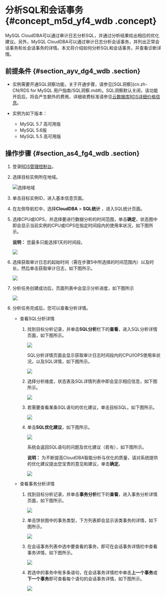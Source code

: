 # 分析SQL和会话事务 {#concept_m5d_yf4_wdb .concept}

MySQL CloudDBA可以通过审计日志分析SQL，并通过分析结果给出相应的优化建议。另外，MySQL CloudDBA可以通过审计日志分析会话事务，并列出正常会话事务和长会话事务的详情。本文将介绍如何分析SQL和会话事务，并查看诊断详情。

## 前提条件 {#section_ayv_dg4_wdb .section}

-   实例需要开通SQL洞察功能，关于开通步骤，请参见[SQL洞察](cn.zh-CN/RDS for MySQL 用户指南/SQL洞察.md#)。SQL洞察默认关闭，该功能开启后，将会产生额外的费用，详细收费标准请参见[云数据库RDS详细价格信息](https://www.aliyun.com/price/product?spm=5176.doc26197.2.2.xiv3Vl#/rds/detail)。

-   实例为如下版本：
    -   MySQL 5.7 高可用版
    -   MySQL 5.6版
    -   MySQL 5.5 高可用版

## 操作步骤 {#section_as4_fg4_wdb .section}

1.  登录[RDS管理控制台](https://rds.console.aliyun.com/)。
2.  选择目标实例所在地域。

    ![选择地域](http://static-aliyun-doc.oss-cn-hangzhou.aliyuncs.com/assets/img/7814/156324685536543_zh-CN.png)

3.  单击目标实例ID，进入基本信息页面。
4.  在左侧导航栏中，选择**CloudDBA** \> **SQL统计** ，进入SQL统计页面。
5.  选择CPU或IOPS，并选择要进行数据分析的时间范围，单击**确定**，状态图中即会显示当前实例的CPU或IOPS在指定时间段内的使用率状况，如下图所示。

    **说明：** 您最多只能选择1天的时间段。

    ![](http://static-aliyun-doc.oss-cn-hangzhou.aliyuncs.com/assets/img/7911/15632468553078_zh-CN.png)

6.  选择获取审计日志的起始时间（需在步骤5中所选择的时间范围内）以及时长，然后单击获取审计日志，如下图所示。

    ![](http://static-aliyun-doc.oss-cn-hangzhou.aliyuncs.com/assets/img/7911/15632468553079_zh-CN.png)

7.  分析任务创建成功后，页面列表中会显示分析进度，如下图所示

    ![](http://static-aliyun-doc.oss-cn-hangzhou.aliyuncs.com/assets/img/7911/15632468553080_zh-CN.png)

8.  分析任务完成后，您可以查看分析详情。
    -   查看SQL分析详情

        1.  找到目标分析记录，并单击**SQL分析**栏下的**查看**，进入SQL分析详情页面，如下图所示。

            ![](http://static-aliyun-doc.oss-cn-hangzhou.aliyuncs.com/assets/img/7911/15632468563081_zh-CN.png)

            SQL分析详情页面会显示获取审计日志时间段内的CPU/IOPS使用率状况，以及SQL详情，如下图所示。

            ![](http://static-aliyun-doc.oss-cn-hangzhou.aliyuncs.com/assets/img/7911/15632468563082_zh-CN.png)

        2.  选择分析维度，状态表及SQL详情列表中即会显示相应信息，如下图所示。

            ![](http://static-aliyun-doc.oss-cn-hangzhou.aliyuncs.com/assets/img/7911/15632468563083_zh-CN.png)

        3.  若需要查看某条SQL语句的优化建议，单击目标SQL，如下图所示。

            ![](http://static-aliyun-doc.oss-cn-hangzhou.aliyuncs.com/assets/img/7911/15632468563084_zh-CN.png)

        4.  单击**SQL优化建议**，如下图所示。

            ![](http://static-aliyun-doc.oss-cn-hangzhou.aliyuncs.com/assets/img/7911/15632468563085_zh-CN.png)

            系统会返回SQL语句的问题及优化建议（若有），如下图所示。

            **说明：** 为不断提高CloudDBA智能分析与优化的质量，请对系统提供的优化建议提出您宝贵的意见和建议，单击**确定**。

            ![](http://static-aliyun-doc.oss-cn-hangzhou.aliyuncs.com/assets/img/7911/15632468563086_zh-CN.png)

    -   查看事务分析详情

        1.  找到目标分析记录，并单击**事务分析**栏下的**查看**，进入事务分析详情页面，如下图所示。

            ![](http://static-aliyun-doc.oss-cn-hangzhou.aliyuncs.com/assets/img/7911/15632468573087_zh-CN.png)

        2.  单击饼状图中的事务类型，下方列表即会显示该类事务的详情，如下图所示。

            ![](http://static-aliyun-doc.oss-cn-hangzhou.aliyuncs.com/assets/img/7911/15632468573088_zh-CN.png)

        3.  在会话事务列表中选中要查看的事务，即可在会话事务详情栏中查看事务详情，如下图所示。

            ![](http://static-aliyun-doc.oss-cn-hangzhou.aliyuncs.com/assets/img/7911/15632468573089_zh-CN.png)

        4.  若选中的事务中有多条语句，在会话事务详情栏中单击**上一个事务**或**下一个事务**即可查看每个语句的会话事务详情，如下图所示。

            ![](http://static-aliyun-doc.oss-cn-hangzhou.aliyuncs.com/assets/img/7911/15632468573090_zh-CN.png)


